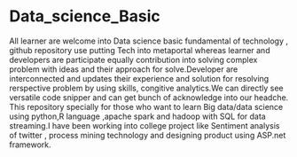 # Data_science_Basic

All learner are welcome into Data science basic fundamental of technology , github repository use putting Tech into metaportal whereas learner and developers are participate equally contribution into solving complex problem with ideas and their approach for solve.Developer are interconnected and updates their experience and solution for resolving rerspective problem by using skills, congitive analytics.We can directly see versatile code snipper and can get bunch of acknowledge into our headche. This repository specially for those who want to learn Big data/data science using python,R language ,apache spark and hadoop with SQL for data streaming.I have been working into college project like Sentiment analysis of twitter , process mining technology and designing product using ASP.net framework. 
